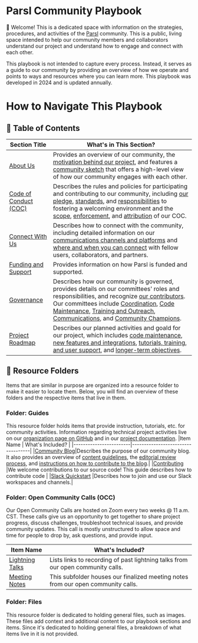 # Parsl Community Playbook

👋 Welcome! This is a dedicated space with information on the strategies, procedures, and activities of the [Parsl](https://github.com/Parsl/parsl) community. This is a public, living space intended to help our community members and collaborators understand our project and understand how to engage and connect with each other.

This playbook is not intended to capture every process. Instead, it serves as a guide to our community by providing an overview of how we operate and points to ways and resources where you can learn more. This playbook was developed in 2024 and is updated annually.

# How to Navigate This Playbook 
## 🔖 Table of Contents
|Section Title            |What's in This Section? |
|-------------------------|------------------------------|
|[About Us](https://github.com/sophie-bui/parsl-community-playbook/blob/main/About-Us.md#-about-our-community)     |Provides an overview of our community, the [motivation behind our project](https://github.com/sophie-bui/parsl-community-playbook/blob/main/About-Us.md#-motivation-behind-parsl-the-modern-research-computing-landscape), and features a [community sketch](https://github.com/sophie-bui/parsl-community-playbook/blob/main/About-Us.md#community-sketch) that offers a high-level view of how our community engages with each other.|
|[Code of Conduct (COC)](Code-Of-Conduct.md)|Describes the rules and policies for participating and contributing to our community, including [our pledge](https://github.com/sophie-bui/parsl-community-playbook?tab=coc-ov-file#our-pledge), [standards](https://github.com/sophie-bui/parsl-community-playbook?tab=coc-ov-file#our-standards), and [responsibilities](https://github.com/sophie-bui/parsl-community-playbook?tab=coc-ov-file#our-responsibilities) to fostering a welcoming environment and the [scope](https://github.com/sophie-bui/parsl-community-playbook?tab=coc-ov-file#scope), [enforcement](https://github.com/sophie-bui/parsl-community-playbook?tab=coc-ov-file#enforcement), and [attribution](https://github.com/sophie-bui/parsl-community-playbook?tab=coc-ov-file#attribution) of our COC.|
|[Connect With Us](Connect-With-Us.md)| Describes how to connect with the community, including detailed information on our [communications channels and platforms](https://github.com/sophie-bui/parsl-community-playbook/blob/main/Connect-With-Us.md#-our-communication-channels-and-platforms) and [where and when you can connect](https://github.com/sophie-bui/parsl-community-playbook/blob/main/Connect-With-Us.md#%EF%B8%8F-where-and-when-to-connect) with fellow users, collaborators, and partners. |
|[Funding and Support](Funding-And-Support.md)|Provides information on how Parsl is funded and supported.|
|[Governance](Governance.md)| Describes how our community is governed, provides details on our committees' roles and responsibilities, and recognize [our contributors](https://github.com/sophie-bui/parsl-community-playbook/blob/main/Governance.md#contributors). Our committees include [Coordination](https://github.com/sophie-bui/parsl-community-playbook/blob/main/Governance.md#coordination), [Code Maintenance](https://github.com/sophie-bui/parsl-community-playbook/blob/main/Governance.md#code-maintenance), [Training and Outreach](https://github.com/sophie-bui/parsl-community-playbook/blob/main/Governance.md#training-and-outreach), [Communications](https://github.com/sophie-bui/parsl-community-playbook/blob/main/Governance.md#communications), and [Community Champions](https://github.com/sophie-bui/parsl-community-playbook/blob/main/Governance.md#community-champions).|
|[Project Roadmap](Project-Roadmap.rst)|Describes our planned activities and goald for our project, which includes [code maintenance](https://github.com/sophie-bui/parsl-community-playbook/blob/main/Project-Roadmap.rst#code-maintenance), [new features and integrations](https://github.com/sophie-bui/parsl-community-playbook/blob/main/Project-Roadmap.rst#new-features-and-integrations), [tutorials, training, and user support](https://github.com/sophie-bui/parsl-community-playbook/blob/main/Project-Roadmap.rst#tutorials-training-and-user-support), and [longer-term objectives](https://github.com/sophie-bui/parsl-community-playbook/blob/main/Project-Roadmap.rst#longer-term-objectives).|

## 📁 Resource Folders
Items that are similar in purpose are organized into a resource folder to make it easier to locate them. Below, you will find an overview of these folders and the respective items that live in them.

### Folder: Guides
This resource folder holds items that provide instruction, tutorials, etc. for community activities. Information regarding technical project activities live on our [organization page on GitHub](https://github.com/Parsl/parsl) and in our [project documentation](https://parsl.readthedocs.io/en/stable/).
|Item Name               | What's Included?                  |
|------------------------|-----------------------------------|
|[Community Blog](Community-Blog.md)|Describes the purpose of our community blog. It also provides an overview of [content guidelines](https://github.com/sophie-bui/parsl-community-playbook/blob/main/Guides/Community-Blog.md#-content-guidelines), the [editorial review process](https://github.com/sophie-bui/parsl-community-playbook/blob/main/Guides/Community-Blog.md#-editorial-review-process), and [instructions on how to contribute to the blog](https://github.com/sophie-bui/parsl-community-playbook/blob/main/Guides/Community-Blog.md#%EF%B8%8F-ready-to-write-a-guest-blog-check-out-our-contribute-to-blog-instructions-to-begin).|
|[Contributing](Contributing.rst) |We welcome contributions to our source code! This guide describes how to contribute code  |
|[Slack Quickstart](Slack-Quickstart.md) |Describes how to join and use our Slack workspaces and channels.|

### Folder: Open Community Calls (OCC)
Our Open Community Calls are hosted on Zoom every two weeks @ 11 a.m. CST. These calls give us an opportunity to get together to share project progress, discuss challenges, troubleshoot technical issues, and provide community updates. This call is mostly unstructured to allow space and time for people to drop by, ask questions, and provide input.

|Item Name               | What's Included?                  |
|------------------------|-----------------------------------|
|[Lightning Talks](Lightning-Talks.md)| Lists links to recording of past lightning talks from our open community calls. |
|[Meeting Notes](Open%20Community%20Calls/Meeting%20Notes)| This subfolder houses our finalized meeting notes from our open community calls.

### Folder: Files
This resource folder is dedicated to holding general files, such as images. These files add context and additional content to our playbook sections and items. Since it's dedicated to holding general files, a breakdown of what items live in it is not provided.

